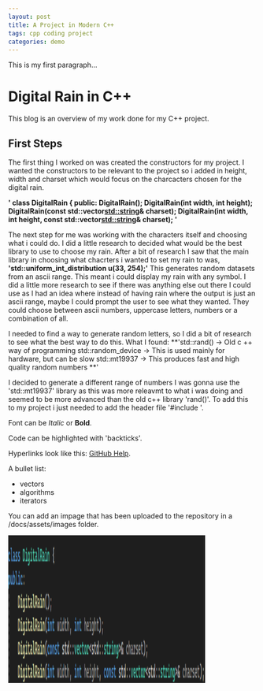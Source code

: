 ```yaml
---
layout: post
title: A Project in Modern C++
tags: cpp coding project
categories: demo
---
```


This is my first paragraph...

# Digital Rain in C++

This blog is an overview of my work done for my C++ project.

## First Steps
The first thing I worked on was created the constructors for my project. I wanted the constructors to be relevant to the project so i added in height, width and charset which would focus on the charcacters chosen for the digital rain. 


**' class DigitalRain
{
  public:
	  DigitalRain();
	  DigitalRain(int width, int height);
	  DigitalRain(const std::vector<std::string>& charset);
	  DigitalRain(int width, int height, const std::vector<std::string>& charset);
   '**


The next step for me was working with the characters itself and choosing what i could do. I did a little research to decided what would be the best library to use to choose my rain. 
After a bit of research I saw that the main library in choosing what chacrters i wanted to set my rain to was, 
**'std::uniform_int_distribution <int> u(33, 254);'**
This generates random datasets from an ascii range. This meant i could display my rain with any symbol. 
I did a little more research to see if there was anything else out there I could use as I had an idea where instead of having rain where the output is just an ascii range, maybe I could prompt the user to see what they wanted. 
They could choose between ascii numbers, uppercase letters, numbers or a combination of all. 



I needed to find a way to generate random letters, so I did a bit of research to see what the best way to do this. What I found:
**'std::rand() -> Old c ++ way of programming
std::random_device -> This is used mainly for hardware, but can be slow
std::mt19937 -> This produces fast and high quality random numbers
**'

I decided to generate a different range of numbers I was gonna use the 'std::mt19937' library as this was more releavmt to what i was doing and seemed to be more advanced than the old c++ library 'rand()'. To add this to my project i just needed to add the header file '#include <random>'. 


















Font can be *Italic* or **Bold**.

Code can be highlighted with 'backticks'.

Hyperlinks look like this: [GitHub Help](https://help.github.com/).

A bullet list:

- vectors
- algorithms
- iterators

You can add an impage that has been uploaded to the repository in a /docs/assets/images folder.

<img src="https://raw.githubusercontent.com/CiaraC03/DigitalRain/main/docs/assets/images/image.png" width="400" height="300">
